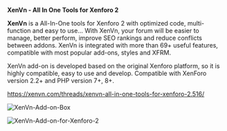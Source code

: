 **XenVn - All In One Tools for Xenforo 2**

**XenVn** is a All-In-One tools for Xenforo 2 with optimized code, multi-function and easy to use...
With XenVn, your forum will be easier to manage, better perform, improve SEO rankings and reduce conflicts between addons.
XenVn is integrated with more than 69+ useful features, compatible with most popular add-ons, styles and XFRM.

XenVn add-on is developed based on the original Xenforo platform, so it is highly compatible, easy to use and develop.
Compatible with XenForo version 2.2+ and PHP version 7+, 8+.

https://xenvn.com/threads/xenvn-all-in-one-tools-for-xenforo-2.516/

![XenVn-Add-on-Box](https://user-images.githubusercontent.com/112816533/188320965-012c964d-1431-4b30-9ba7-e0b648ffd165.jpg)

![XenVn-Add-on-for-Xenforo-2](https://user-images.githubusercontent.com/112816533/188320970-190f7480-9794-4917-867e-5b2a51f2e33b.jpg)
